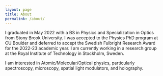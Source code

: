 ```yaml
---
layout: page
title: About
permalink: /about/
---
```


I graduated in May 2022 with a BS in Physics and Specialization in Optics from Stony Brook University. I was accepted to the Physics PhD program at CU Boulder and deferred to accept the Swedish Fulbright Research Award for the 2022-23 academic year. I am currently working in a research group at the Royal Institute of Technology in Stockholm, Sweden.

I am interested in Atomic/Molecular/Optical physics, particularly spectroscopy, microscopy, spatial light modulators, and holography.